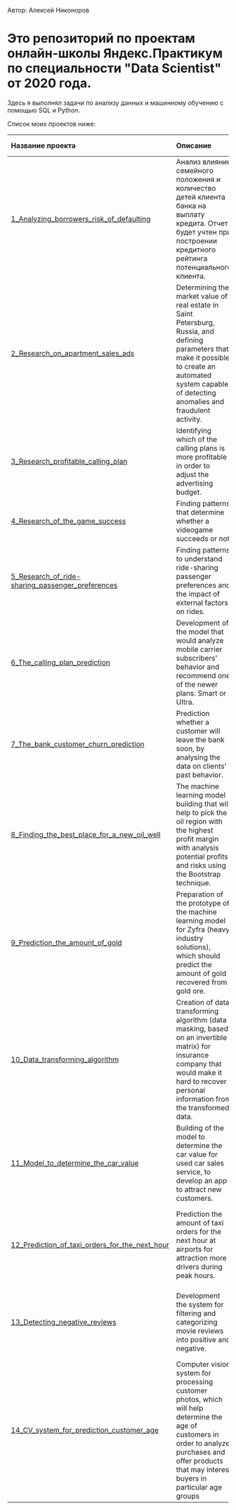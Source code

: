 Автор: Алексей Никоноров <br />

# Это репозиторий по проектам онлайн-школы Яндекс.Практикум по специальности "Data Scientist" от 2020 года.

Здесь я выполнял задачи по анализу данных и машинному обучению с помощью SQL и Python.

Список моих проектов ниже:

| Название проекта | Описание | Используемые библиотеки | 
| :---------------------- | :---------------------- | :---------------------- |
| [1_Analyzing_borrowers_risk_of_defaulting](Project_1_Analyzing_borrowers_risk_of_defaulting) | Анализ влияния семейного положения и количество детей клиента банка на выплату кредита. Отчет будет учтен при построении кредитного рейтинга потенциального клиента. | *Pandas*, *Nltk* |
| [2_Research_on_apartment_sales_ads](Project_2_Research_on_apartment_sales_ads) | Determining the market value of real estate in Saint Petersburg, Russia, and defining parameters that make it possible to create an automated system capable of detecting anomalies and fraudulent activity. | *Pandas*, *Matplotlib*, *Numpy* |
| [3_Research_profitable_calling_plan](Project_3_Research_profitable_calling_plan) | Identifying which of the calling plans is more profitable in order to adjust the advertising budget. | *Pandas*, *Matplotlib*, *Numpy*, *Math*, *Scipy* |
| [4_Research_of_the_game_success](Project_4_Research_of_the_game_success) | Finding patterns that determine whether a videogame succeeds or not. | *Pandas*, *Matplotlib*, *Numpy*, *Math*, *Scipy* |
| [5_Research_of_ride-sharing_passenger_preferences](Project_5_Research_of_ride-sharing_passenger_preferences) | Finding patterns to understand ride-sharing passenger preferences and the impact of external factors on rides. | *Pandas*, *Matplotlib*, *Numpy*, *Math*, *Scipy* |
| [6_The_calling_plan_prediction](Project_6_The_calling_plan_prediction) | Development of the model that would analyze mobile carrier subscribers' behavior and recommend one of the newer plans: Smart or Ultra. | *Pandas*, *Numpy*, *Sklearn* |
| [7_The_bank_customer_churn_prediction](Project_7_The_bank_customer_churn_prediction) | Prediction whether a customer will leave the bank soon,  by analysing the data on clients’ past behavior. | *Pandas*, *Numpy*, *Sklearn* |
| [8_Finding_the_best_place_for_a_new_oil_well](Project_8_Finding_the_best_place_for_a_new_oil_well) | The machine learning model building that will help to pick the oil region with the highest profit margin with analysis potential profits and risks using the Bootstrap technique. | *Pandas*, *Numpy*, *Sklearn* |
| [9_Prediction_the_amount_of_gold](Project_9_Prediction_the_amount_of_gold) | Preparation of the prototype of the machine learning model for Zyfra (heavy industry solutions), which should predict the amount of gold recovered from gold ore. | *Pandas*, *Matplotlib*, *Seaborn*, *Numpy*, *Sklearn*, *Scipy* |
| [10_Data_transforming_algorithm](Project_10_Development_a_data_transforming_algorithm) | Creation of data transforming algorithm (data masking, based on an invertible matrix) for insurance company that would make it hard to recover personal information from the transformed data. | *Pandas*, *Matplotlib*, *Seaborn*, *Numpy*, *Sklearn*, *Scipy* |
| [11_Model_to_determine_the_car_value](Project_11_Model_to_determine_the_car_value) | Building of the model to determine the car value for used car sales service, to develop an app to attract new customers. | *Pandas*, *Matplotlib*, *Seaborn*, *Numpy*, *Sklearn*, *Time*, *Lightgbm*, *Xgboost*, *Catboost* |
| [12_Prediction_of_taxi_orders_for_the_next_hour](Project_12_Prediction_of_taxi_orders_for_the_next_hour) | Prediction the amount of taxi orders for the next hour at airports for attraction more drivers during peak hours. | *Pandas*, *Matplotlib*, *Seaborn*, *Numpy*, *Sklearn*, *Time*, *Lightgbm*, *Xgboost*, *Catboost*, *Statsmodels* |
| [13_Detecting_negative_reviews](Project_13_The_system_for_detecting_negative_reviews) | Development the system for filtering and categorizing movie reviews into positive and negative. | *Pandas*, *Matplotlib*, *Numpy*, *Math*, *Seaborn*, *Sklearn*, *Tqdm*, *Spacy*, *Re*, *Nltk*, *Lightgbm*, *Pytorch* |
| [14_CV_system_for_prediction_customer_age](Project_14_Computer_vision_system_for_prediction_customer_age) | Computer vision system for processing customer photos, which will help determine the age of customers in order to analyze purchases and offer products that may interest buyers in particular age groups | *Pandas*, *Matplotlib*, *Numpy*, *PIL*, *Keras*, *Tensorflow* |
